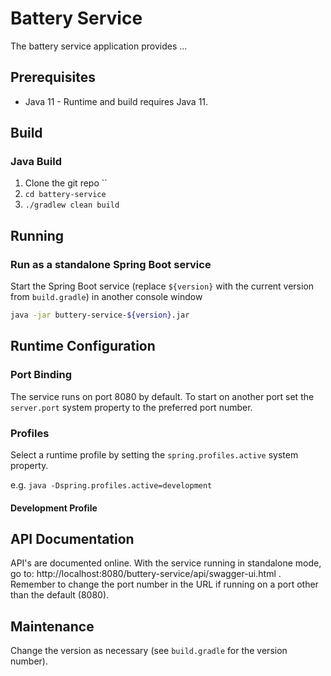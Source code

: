 # Battery Service

The battery service application provides ...

## Prerequisites

* Java 11 - Runtime and build requires Java 11.

## Build

### Java Build

1. Clone the git repo ``
2. `cd battery-service`
3. `./gradlew clean build`

## Running

### Run as a standalone Spring Boot service

Start the Spring Boot service (replace `${version}` with the current version from `build.gradle`) in another console window

```bash
java -jar buttery-service-${version}.jar
```

## Runtime Configuration

### Port Binding

The service runs on port 8080 by default. To start on another port set the `server.port` system property to the preferred port number.

### Profiles

Select a runtime profile by setting the `spring.profiles.active` system property.

e.g. `java -Dspring.profiles.active=development`

#### Development Profile

## API Documentation

API's are documented online. With the service running in standalone mode, go to: http://localhost:8080/buttery-service/api/swagger-ui.html . Remember to change the port number in the URL if running on a port other than the default (8080).

## Maintenance

Change the version as necessary (see `build.gradle` for the version number).
